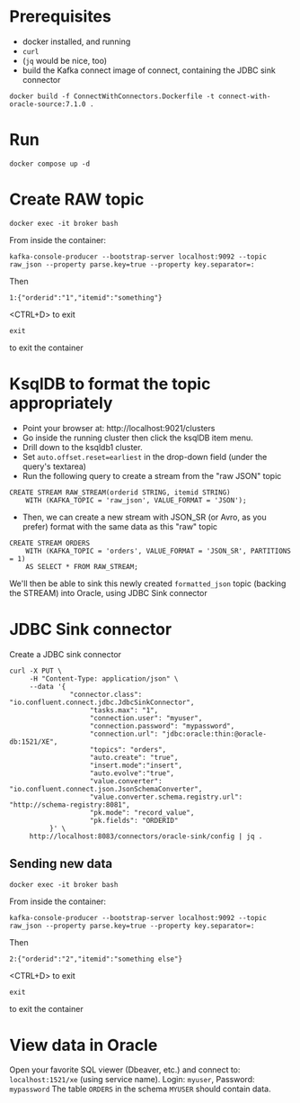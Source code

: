 # Prerequisites

* docker installed, and running
* `curl`
* (`jq` would be nice, too)
* build the Kafka connect image of connect, containing the JDBC sink connector
```
docker build -f ConnectWithConnectors.Dockerfile -t connect-with-oracle-source:7.1.0 .
```

# Run

```
docker compose up -d
```

# Create RAW topic
```
docker exec -it broker bash
```
From inside the container:
```
kafka-console-producer --bootstrap-server localhost:9092 --topic raw_json --property parse.key=true --property key.separator=:
```
Then
```
1:{"orderid":"1","itemid":"something"}
```
<CTRL+D> to exit
```
exit
```
to exit the container


# KsqlDB to format the topic appropriately

* Point your browser at: http://localhost:9021/clusters 
* Go inside the running cluster then click the ksqlDB item menu.
* Drill down to the ksqldb1 cluster.
* Set `auto.offset.reset=earliest` in the drop-down field (under the query's textarea)
* Run the following query to create a stream from the "raw JSON" topic
```
CREATE STREAM RAW_STREAM(orderid STRING, itemid STRING) 
    WITH (KAFKA_TOPIC = 'raw_json', VALUE_FORMAT = 'JSON');
```
* Then, we can create a new stream with JSON_SR (or Avro, as you prefer) format with the same data as this "raw" topic
```
CREATE STREAM ORDERS 
	WITH (KAFKA_TOPIC = 'orders', VALUE_FORMAT = 'JSON_SR', PARTITIONS = 1) 
	AS SELECT * FROM RAW_STREAM;
```
We'll then be able to sink this newly created `formatted_json` topic (backing the STREAM) into Oracle, using JDBC Sink connector


# JDBC Sink connector

Create a JDBC sink connector
```
curl -X PUT \
     -H "Content-Type: application/json" \
     --data '{
               "connector.class": "io.confluent.connect.jdbc.JdbcSinkConnector",
                    "tasks.max": "1",
                    "connection.user": "myuser",
                    "connection.password": "mypassword",
                    "connection.url": "jdbc:oracle:thin:@oracle-db:1521/XE",
                    "topics": "orders",
                    "auto.create": "true",
                    "insert.mode":"insert",
                    "auto.evolve":"true",
                    "value.converter": "io.confluent.connect.json.JsonSchemaConverter",
                    "value.converter.schema.registry.url": "http://schema-registry:8081",
                    "pk.mode": "record_value",
                    "pk.fields": "ORDERID"
          }' \
     http://localhost:8083/connectors/oracle-sink/config | jq .
```

## Sending new data
```
docker exec -it broker bash
```
From inside the container:
```
kafka-console-producer --bootstrap-server localhost:9092 --topic raw_json --property parse.key=true --property key.separator=:
```
Then
```
2:{"orderid":"2","itemid":"something else"}
```
<CTRL+D> to exit
```
exit
```
to exit the container


# View data in Oracle

Open your favorite SQL viewer (Dbeaver, etc.) and connect to: `localhost:1521/xe` (using service name).
Login: `myuser`, Password: `mypassword`
The table `ORDERS` in the schema `MYUSER` should contain data.  
